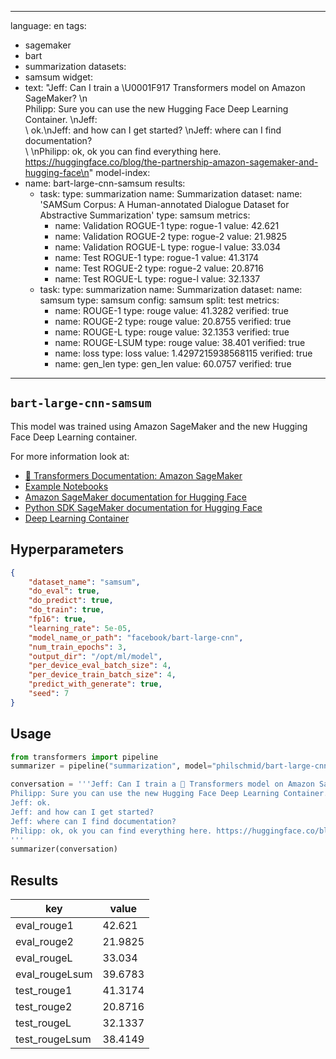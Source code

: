 
---
language: en
tags:
- sagemaker
- bart
- summarization
datasets:
- samsum
widget:
- text: "Jeff: Can I train a \U0001F917 Transformers model on Amazon SageMaker? \n\
    Philipp: Sure you can use the new Hugging Face Deep Learning Container. \nJeff:\
    \ ok.\nJeff: and how can I get started? \nJeff: where can I find documentation?\
    \ \nPhilipp: ok, ok you can find everything here. https://huggingface.co/blog/the-partnership-amazon-sagemaker-and-hugging-face\n"
model-index:
- name: bart-large-cnn-samsum
  results:
  - task:
      type: summarization
      name: Summarization
    dataset:
      name: 'SAMSum Corpus: A Human-annotated Dialogue Dataset for Abstractive Summarization'
      type: samsum
    metrics:
    - name: Validation ROGUE-1
      type: rogue-1
      value: 42.621
    - name: Validation ROGUE-2
      type: rogue-2
      value: 21.9825
    - name: Validation ROGUE-L
      type: rogue-l
      value: 33.034
    - name: Test ROGUE-1
      type: rogue-1
      value: 41.3174
    - name: Test ROGUE-2
      type: rogue-2
      value: 20.8716
    - name: Test ROGUE-L
      type: rogue-l
      value: 32.1337
  - task:
      type: summarization
      name: Summarization
    dataset:
      name: samsum
      type: samsum
      config: samsum
      split: test
    metrics:
    - name: ROUGE-1
      type: rouge
      value: 41.3282
      verified: true
    - name: ROUGE-2
      type: rouge
      value: 20.8755
      verified: true
    - name: ROUGE-L
      type: rouge
      value: 32.1353
      verified: true
    - name: ROUGE-LSUM
      type: rouge
      value: 38.401
      verified: true
    - name: loss
      type: loss
      value: 1.4297215938568115
      verified: true
    - name: gen_len
      type: gen_len
      value: 60.0757
      verified: true
---

## `bart-large-cnn-samsum`

This model was trained using Amazon SageMaker and the new Hugging Face Deep Learning container.

For more information look at:
- [🤗 Transformers Documentation: Amazon SageMaker](https://huggingface.co/transformers/sagemaker.html)
- [Example Notebooks](https://github.com/huggingface/notebooks/tree/master/sagemaker)
- [Amazon SageMaker documentation for Hugging Face](https://docs.aws.amazon.com/sagemaker/latest/dg/hugging-face.html)
- [Python SDK SageMaker documentation for Hugging Face](https://sagemaker.readthedocs.io/en/stable/frameworks/huggingface/index.html)
- [Deep Learning Container](https://github.com/aws/deep-learning-containers/blob/master/available_images.md#huggingface-training-containers)

## Hyperparameters
```json
{
    "dataset_name": "samsum",
    "do_eval": true,
    "do_predict": true,
    "do_train": true,
    "fp16": true,
    "learning_rate": 5e-05,
    "model_name_or_path": "facebook/bart-large-cnn",
    "num_train_epochs": 3,
    "output_dir": "/opt/ml/model",
    "per_device_eval_batch_size": 4,
    "per_device_train_batch_size": 4,
    "predict_with_generate": true,
    "seed": 7
}
```

## Usage
```python
from transformers import pipeline
summarizer = pipeline("summarization", model="philschmid/bart-large-cnn-samsum")

conversation = '''Jeff: Can I train a 🤗 Transformers model on Amazon SageMaker? 
Philipp: Sure you can use the new Hugging Face Deep Learning Container. 
Jeff: ok.
Jeff: and how can I get started? 
Jeff: where can I find documentation? 
Philipp: ok, ok you can find everything here. https://huggingface.co/blog/the-partnership-amazon-sagemaker-and-hugging-face                                           
'''
summarizer(conversation)
```

## Results

| key | value |
| --- | ----- |
| eval_rouge1 | 42.621 |
| eval_rouge2 | 21.9825 |
| eval_rougeL | 33.034 |
| eval_rougeLsum | 39.6783 |
| test_rouge1 | 41.3174 |
| test_rouge2 | 20.8716 |
| test_rougeL | 32.1337 |
| test_rougeLsum | 38.4149 |


